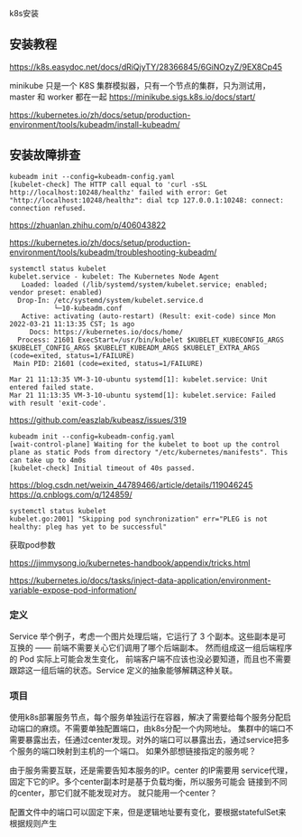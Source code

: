  k8s安装
 
## 安装教程

https://k8s.easydoc.net/docs/dRiQjyTY/28366845/6GiNOzyZ/9EX8Cp45

minikube
只是一个 K8S 集群模拟器，只有一个节点的集群，只为测试用，master 和 worker 都在一起
https://minikube.sigs.k8s.io/docs/start/



https://kubernetes.io/zh/docs/setup/production-environment/tools/kubeadm/install-kubeadm/

## 安装故障排查

```
kubeadm init --config=kubeadm-config.yaml
[kubelet-check] The HTTP call equal to 'curl -sSL http://localhost:10248/healthz' failed with error: Get "http://localhost:10248/healthz": dial tcp 127.0.0.1:10248: connect: connection refused.
```
https://zhuanlan.zhihu.com/p/406043822



https://kubernetes.io/zh/docs/setup/production-environment/tools/kubeadm/troubleshooting-kubeadm/

```
systemctl status kubelet
kubelet.service - kubelet: The Kubernetes Node Agent
   Loaded: loaded (/lib/systemd/system/kubelet.service; enabled; vendor preset: enabled)
  Drop-In: /etc/systemd/system/kubelet.service.d
           └─10-kubeadm.conf
   Active: activating (auto-restart) (Result: exit-code) since Mon 2022-03-21 11:13:35 CST; 1s ago
     Docs: https://kubernetes.io/docs/home/
  Process: 21601 ExecStart=/usr/bin/kubelet $KUBELET_KUBECONFIG_ARGS $KUBELET_CONFIG_ARGS $KUBELET_KUBEADM_ARGS $KUBELET_EXTRA_ARGS (code=exited, status=1/FAILURE)
 Main PID: 21601 (code=exited, status=1/FAILURE)

Mar 21 11:13:35 VM-3-10-ubuntu systemd[1]: kubelet.service: Unit entered failed state.
Mar 21 11:13:35 VM-3-10-ubuntu systemd[1]: kubelet.service: Failed with result 'exit-code'.
```
https://github.com/easzlab/kubeasz/issues/319

```
kubeadm init --config=kubeadm-config.yaml
[wait-control-plane] Waiting for the kubelet to boot up the control plane as static Pods from directory "/etc/kubernetes/manifests". This can take up to 4m0s
[kubelet-check] Initial timeout of 40s passed.
```
https://blog.csdn.net/weixin_44789466/article/details/119046245
https://q.cnblogs.com/q/124859/

```
systemctl status kubelet
kubelet.go:2001] "Skipping pod synchronization" err="PLEG is not healthy: pleg has yet to be successful"
```

获取pod参数

https://jimmysong.io/kubernetes-handbook/appendix/tricks.html

https://kubernetes.io/docs/tasks/inject-data-application/environment-variable-expose-pod-information/

### 定义

Service 举个例子，考虑一个图片处理后端，它运行了 3 个副本。这些副本是可互换的 —— 前端不需要关心它们调用了哪个后端副本。 然而组成这一组后端程序的 Pod 实际上可能会发生变化， 
前端客户端不应该也没必要知道，而且也不需要跟踪这一组后端的状态。Service 定义的抽象能够解耦这种关联。
        



### 项目


使用k8s部署服务节点，每个服务单独运行在容器，解决了需要给每个服务分配启动端口的麻烦。不需要单独配置端口，由k8s分配一个内网地址。
集群中的端口不需要暴露出去，任通过center发现。对外的端口可以暴露出去，通过service把多个服务的端口映射到主机的一个端口。 
如果外部想链接指定的服务呢？


由于服务需要互联，还是需要告知本服务的IP。center 的IP需要用 service代理，固定下它的IP。多个center副本时是基于负载均衡，所以服务可能会
链接到不同的center，那它们就不能发现对方。 就只能用一个center？


配置文件中的端口可以固定下来，但是逻辑地址要有变化，要根据statefulSet来根据规则产生

